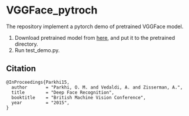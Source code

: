 # VGGFace_pytroch
The repository implement a pytorch demo of pretrained VGGFace model.</br> 
1. Download pretrained model from [here](http://www.robots.ox.ac.uk/~albanie/models/pytorch-mcn/vgg_face_dag.pth), and put it to the pretrained directory.
2. Run test_demo.py.


## Citation
```
@InProceedings{Parkhi15,
  author       = "Parkhi, O. M. and Vedaldi, A. and Zisserman, A.",
  title        = "Deep Face Recognition",
  booktitle    = "British Machine Vision Conference",
  year         = "2015",
}
```
